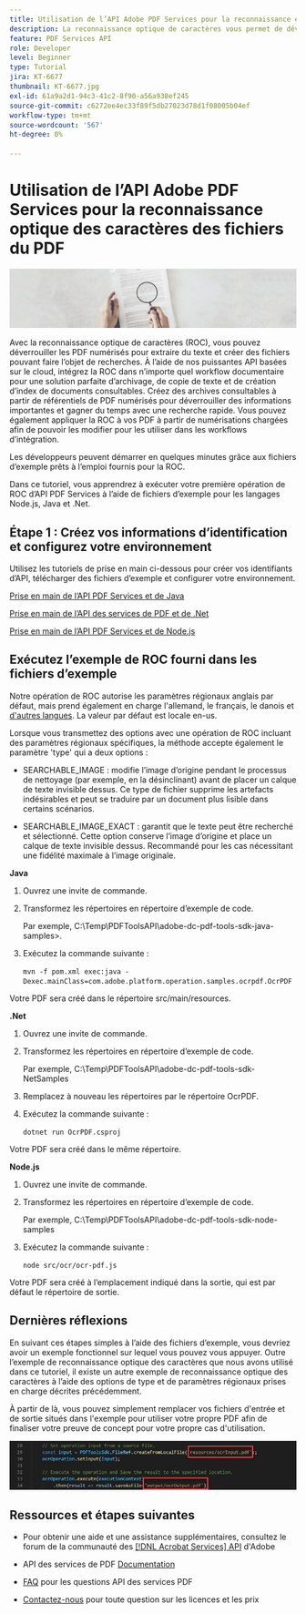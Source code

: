 ```yaml
---
title: Utilisation de l’API Adobe PDF Services pour la reconnaissance optique des caractères des fichiers du PDF
description: La reconnaissance optique de caractères vous permet de déverrouiller des mots de PDF numérisés pour extraire du texte et créer des fichiers pouvant faire l’objet de recherches
feature: PDF Services API
role: Developer
level: Beginner
type: Tutorial
jira: KT-6677
thumbnail: KT-6677.jpg
exl-id: 61a9a2d1-94c3-41c2-8f90-a56a938ef245
source-git-commit: c6272ee4ec33f89f5db27023d78d1f08005b04ef
workflow-type: tm+mt
source-wordcount: '567'
ht-degree: 0%

---
```


# Utilisation de l’API Adobe PDF Services pour la reconnaissance optique des caractères des fichiers du PDF

![Créer une image PDF principale](assets/OCR_hero.jpg)

Avec la reconnaissance optique de caractères (ROC), vous pouvez déverrouiller les PDF numérisés pour extraire du texte et créer des fichiers pouvant faire l’objet de recherches. À l’aide de nos puissantes API basées sur le cloud, intégrez la ROC dans n’importe quel workflow documentaire pour une solution parfaite d’archivage, de copie de texte et de création d’index de documents consultables. Créez des archives consultables à partir de référentiels de PDF numérisés pour déverrouiller des informations importantes et gagner du temps avec une recherche rapide. Vous pouvez également appliquer la ROC à vos PDF à partir de numérisations chargées afin de pouvoir les modifier pour les utiliser dans les workflows d’intégration.

Les développeurs peuvent démarrer en quelques minutes grâce aux fichiers d’exemple prêts à l’emploi fournis pour la ROC.

Dans ce tutoriel, vous apprendrez à exécuter votre première opération de ROC d’API PDF Services à l’aide de fichiers d’exemple pour les langages Node.js, Java et .Net.

## Étape 1 : Créez vos informations d’identification et configurez votre environnement

Utilisez les tutoriels de prise en main ci-dessous pour créer vos identifiants d’API, télécharger des fichiers d’exemple et configurer votre environnement.

[Prise en main de l’API PDF Services et de Java](gettingstartedjava.md)

[Prise en main de l’API des services de PDF et de .Net](gettingstartednet.md)

[Prise en main de l’API PDF Services et de Node.js](createpdffromhtml.md)

## Exécutez l’exemple de ROC fourni dans les fichiers d’exemple

Notre opération de ROC autorise les paramètres régionaux anglais par défaut, mais prend également en charge l&#39;allemand, le français, le danois et [d&#39;autres langues](https://opensource.adobe.com/pdftools-sdk-docs/release/latest/howtos.html#ocr-with-explicit-language). La valeur par défaut est locale en-us.

Lorsque vous transmettez des options avec une opération de ROC incluant des paramètres régionaux spécifiques, la méthode accepte également le paramètre &#39;type&#39; qui a deux options :

* SEARCHABLE_IMAGE : modifie l’image d’origine pendant le processus de nettoyage (par exemple, en la désinclinant) avant de placer un calque de texte invisible dessus. Ce type de fichier supprime les artefacts indésirables et peut se traduire par un document plus lisible dans certains scénarios.

* SEARCHABLE_IMAGE_EXACT : garantit que le texte peut être recherché et sélectionné. Cette option conserve l’image d’origine et place un calque de texte invisible dessus. Recommandé pour les cas nécessitant une fidélité maximale à l’image originale.

**Java**

1. Ouvrez une invite de commande.

1. Transformez les répertoires en répertoire d’exemple de code.

   Par exemple, C:\Temp\PDFToolsAPI\adobe-dc-pdf-tools-sdk-java-samples>.

1. Exécutez la commande suivante :

   `mvn -f pom.xml exec:java -Dexec.mainClass=com.adobe.platform.operation.samples.ocrpdf.OcrPDF`

Votre PDF sera créé dans le répertoire src/main/resources.

**.Net**

1. Ouvrez une invite de commande.

1. Transformez les répertoires en répertoire d’exemple de code.

   Par exemple, C:\Temp\PDFToolsAPI\adobe-dc-pdf-tools-sdk-NetSamples

1. Remplacez à nouveau les répertoires par le répertoire OcrPDF.

1. Exécutez la commande suivante :

   `dotnet run OcrPDF.csproj`

Votre PDF sera créé dans le même répertoire.

**Node.js**

1. Ouvrez une invite de commande.

1. Transformez les répertoires en répertoire d’exemple de code.

   Par exemple, C:\Temp\PDFToolsAPI\adobe-dc-pdf-tools-sdk-node-samples

1. Exécutez la commande suivante :

   `node src/ocr/ocr-pdf.js`

Votre PDF sera créé à l’emplacement indiqué dans la sortie, qui est par défaut le répertoire de sortie.

## Dernières réflexions

En suivant ces étapes simples à l’aide des fichiers d’exemple, vous devriez avoir un exemple fonctionnel sur lequel vous pouvez vous appuyer. Outre l’exemple de reconnaissance optique des caractères que nous avons utilisé dans ce tutoriel, il existe un autre exemple de reconnaissance optique des caractères à l’aide des options de type et de paramètres régionaux prises en charge décrites précédemment.

À partir de là, vous pouvez simplement remplacer vos fichiers d&#39;entrée et de sortie situés dans l&#39;exemple pour utiliser votre propre PDF afin de finaliser votre preuve de concept pour votre propre cas d&#39;utilisation.

![Preuve de concept](assets/OCR_poc.png)

## Ressources et étapes suivantes

* Pour obtenir une aide et une assistance supplémentaires, consultez le forum de la communauté des [[!DNL Acrobat Services] API](https://community.adobe.com/t5/document-cloud-sdk/bd-p/Document-Cloud-SDK?page=1&amp;sort=latest_replies&amp;filter=all) d&#39;Adobe

* API des services de PDF [Documentation](https://www.adobe.com/go/pdftoolsapi_doc)

* [FAQ](https://community.adobe.com/t5/contentarchivals/contentarchivedpage/message-uid/10726197) pour les questions API des services PDF

* [Contactez-nous](https://www.adobe.com/go/pdftoolsapi_requestform) pour toute question sur les licences et les prix

